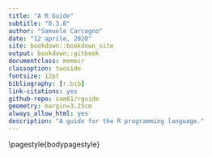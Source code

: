 ```yaml
--- 
title: "A R Guide"
subtitle: "0.3.8"
author: "Samuele Carcagno"
date: "12 aprile, 2020"
site: bookdown::bookdown_site
output: bookdown::gitbook
documentclass: memoir
classoption: twoside
fontsize: 12pt
bibliography: [r.bib]
link-citations: yes
github-repo: sam81/rguide
geometry: margin=3.25cm
always_allow_html: yes
description: "A guide for the R programming language."
---
```

\pagestyle{bodypagestyle}
